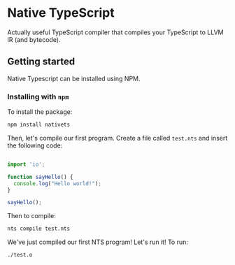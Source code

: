 # Native TypeScript

Actually useful TypeScript compiler that compiles your TypeScript to LLVM IR (and bytecode).

## Getting started

Native Typescript can be installed using NPM.

### Installing with `npm`

To install the package:

```sh
npm install nativets
```

Then, let's compile our first program. Create a file called `test.nts` and insert the following code:

```ts

import 'io';

function sayHello() {
  console.log("Hello world!");
}

sayHello();
```

Then to compile:

```sh
nts compile test.nts
```

We've just compiled our first NTS program! Let's run it! To run:

```sh
./test.o
```

